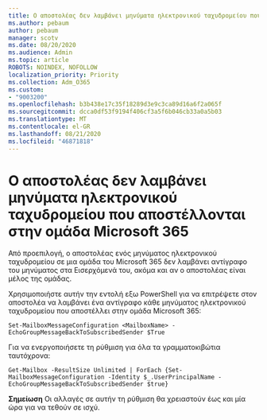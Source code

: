 ```yaml
---
title: Ο αποστολέας δεν λαμβάνει μηνύματα ηλεκτρονικού ταχυδρομείου που αποστέλλονται στην ομάδα Microsoft 365
ms.author: pebaum
author: pebaum
manager: scotv
ms.date: 08/20/2020
ms.audience: Admin
ms.topic: article
ROBOTS: NOINDEX, NOFOLLOW
localization_priority: Priority
ms.collection: Adm_O365
ms.custom:
- "9003200"
ms.openlocfilehash: b3b438e17c35f18289d3e9c3ca89d16a6f2a065f
ms.sourcegitcommit: dcca0df53f9194f406cf3a5f6b046cb33a0a5b03
ms.translationtype: MT
ms.contentlocale: el-GR
ms.lasthandoff: 08/21/2020
ms.locfileid: "46871818"
---
```

# <a name="sender-does-not-receive-email-sent-to-microsoft-365-group"></a>Ο αποστολέας δεν λαμβάνει μηνύματα ηλεκτρονικού ταχυδρομείου που αποστέλλονται στην ομάδα Microsoft 365

Από προεπιλογή, ο αποστολέας ενός μηνύματος ηλεκτρονικού ταχυδρομείου σε μια ομάδα του Microsoft 365 δεν λαμβάνει αντίγραφο του μηνύματος στα Εισερχόμενά του, ακόμα και αν ο αποστολέας είναι μέλος της ομάδας.

Χρησιμοποιήστε αυτήν την εντολή εξω PowerShell για να επιτρέψετε στον αποστολέα να λαμβάνει ένα αντίγραφο κάθε μηνύματος ηλεκτρονικού ταχυδρομείου που αποστέλλει στην ομάδα Microsoft 365:  

`Set-MailboxMessageConfiguration <MailboxName> -EchoGroupMessageBackToSubscribedSender $True`  

Για να ενεργοποιήσετε τη ρύθμιση για όλα τα γραμματοκιβώτια ταυτόχρονα:

`Get-Mailbox -ResultSize Unlimited | ForEach {Set-MailboxMessageConfiguration -Identity $_.UserPrincipalName -EchoGroupMessageBackToSubscribedSender $true}` 

**Σημείωση** Οι αλλαγές σε αυτήν τη ρύθμιση θα χρειαστούν έως και μία ώρα για να τεθούν σε ισχύ.